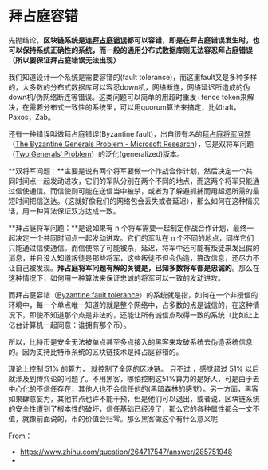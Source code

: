 # 拜占庭容错

先抛结论，**区块链系统是连[拜占庭错误](https://www.zhihu.com/search?q=%E6%8B%9C%E5%8D%A0%E5%BA%AD%E9%94%99%E8%AF%AF&search_source=Entity&hybrid_search_source=Entity&hybrid_search_extra=%7B%22sourceType%22%3A%22answer%22%2C%22sourceId%22%3A285751948%7D)都可以容错，即是在拜占庭错误发生时，也可以保持系统正确性的系统，而一般的通用分布式数据库则无法容忍拜占庭错误（所以要保证拜占庭错误无法出现）**

我们知道设计一个系统是需要容错的(fault tolerance)，而这里fault又是多种多样的，大多数的分布式数据库可以容忍down机，网络断连，网络延迟所造成的伪down机/伪网络断连等错误。这类问题可以简单的用超时重发+fence token来解决，在需要分布式一致性的系统里，可以用quorum算法来搞定，比如raft，Paxos，Zab。

还有一种错误叫做拜占庭错误(Byzantine fault)，出自很有名的[拜占庭将军问题](https://www.zhihu.com/search?q=%E6%8B%9C%E5%8D%A0%E5%BA%AD%E5%B0%86%E5%86%9B%E9%97%AE%E9%A2%98&search_source=Entity&hybrid_search_source=Entity&hybrid_search_extra=%7B%22sourceType%22%3A%22answer%22%2C%22sourceId%22%3A285751948%7D)（[The Byzantine Generals Problem - Microsoft Research](https://link.zhihu.com/?target=https%3A//www.microsoft.com/en-us/research/publication/byzantine-generals-problem/)），它是双将军问题（[Two Generals‘ Problem](https://link.zhihu.com/?target=https%3A//en.wikipedia.org/wiki/Two_Generals%2527_Problem)）的泛化(generalized)版本。

**双将军问题：**主要是说有两个将军要做一个作战合作计划，然后决定一个共同时间点一起发动进攻，它们的军队分别在两个不同的地点，而这两个将军只能通过信使通信。而信使则可能在送信当中被杀，或者为了躲避抓捕而用超远所需的最短时间把信送达。（这就好像我们的网络包会丢失或者延迟），那么如何在这种情况话，用一种算法保证双方达成一致。

**拜占庭将军问题：**是说如果有 n 个将军需要一起制定作战合作计划，最终一起决定一个共同时间点一起发动进攻。它们的军队在 n 个不同的地点，同样它们只能通过信使通信。而信使除了可能被杀，延迟，将军中还可能有叛徒来发出假的消息，并且没人知道叛徒是那些将军，这些叛徒不但会伪造，篡改信息，还尽力不让自己被发现。**拜占庭将军问题有解的关键是，已知多数将军都是忠诚的**。那么在这种情况下，如何用一种算法来保证忠诚的将军可以一致的发动进攻。

而拜占庭容错（[Byzantine fault tolerance](https://link.zhihu.com/?target=https%3A//en.wikipedia.org/wiki/Byzantine_fault_tolerance)）的系统就是指，如何在一个非授信的环境中，每一个单点唯一知道的就是整个网络中，占多数的点是诚信的，在这种情况下，即使不知道那个点是非法的，还能让所有诚信点取得一致的系统（比如让上亿台计算机一起同意：谁拥有那个币）。

所以，比特币是安全无法被单点甚至多点接入的黑客来攻破系统去伪造系统信息的。因为支持比特币系统的区块链技术是拜占庭容错的。

理论上控制 51% 的算力， 就控制了全网的区块链。 只不过 ，感觉超过 51% 以后就涉及到博弈论的问题了。不用黑客，哪怕控制这51%算力的是好人，可是由于去中心化的不信任存在，其他人也不会信任他的(黑暗森林的感觉）。另一方面，黑客如果肆意妄为，其他节点也许不能干预，但是他们可以退出，或者说，区块链系统的安全性遭到了根本性的破坏，信任基础已经没了，那么它的各种属性都会一文不值，就像前面说的，币的价值会归零。那么黑客做这个有什么意义呢

From：

- https://www.zhihu.com/question/264717547/answer/285751948
-